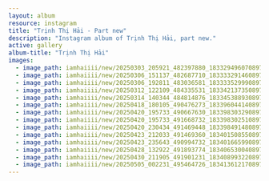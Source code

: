 ```yaml
---
layout: album
resource: instagram
title: "Trịnh Thị Hải - Part new"
description: "Instagram album of Trịnh Thị Hải, part new."
active: gallery
album-title: "Trịnh Thị Hải"
images:
  - image_path: iamhaiiii/new/20250303_205921_482397880_18332949607089746_4114395092097092000_n.jpg
  - image_path: iamhaiiii/new/20250306_151137_482687710_18333329146089746_2916859921121842702_n.jpg
  - image_path: iamhaiiii/new/20250306_192811_483036581_18333352999089746_5812969741377583504_n.jpg
  - image_path: iamhaiiii/new/20250312_122109_484335531_18334213735089746_7099954459500409294_n.jpg
  - image_path: iamhaiiii/new/20250314_140344_484814876_18334538893089746_1855725432443143202_n.jpg
  - image_path: iamhaiiii/new/20250418_180105_490476273_18339604414089746_2883925851354557077_n.jpg
  - image_path: iamhaiiii/new/20250420_195733_490667630_18339830329089746_1640393574052354163_n.jpg
  - image_path: iamhaiiii/new/20250420_195733_491668732_18339830251089746_1180227645379287995_n.jpg
  - image_path: iamhaiiii/new/20250420_230434_491469448_18339849148089746_2575413541000747661_n.jpg
  - image_path: iamhaiiii/new/20250423_212033_491469360_18340150855089746_8471291537333441609_n.jpg
  - image_path: iamhaiiii/new/20250423_235643_490994732_18340166599089746_7573702601781119452_n.jpg
  - image_path: iamhaiiii/new/20250428_132922_491893774_18340653004089746_7921310922622274764_n.jpg
  - image_path: iamhaiiii/new/20250430_211905_491901231_18340899322089746_4407758562222085349_n.jpg
  - image_path: iamhaiiii/new/20250505_002231_495464726_18341361217089746_8654505079512201268_n.jpg
---
```

